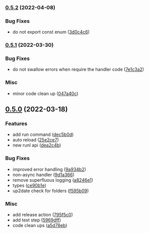### [0.5.2](https://github.com/janro1/runl/compare/v0.5.1...v0.5.2) (2022-04-08)


### Bug Fixes

* do not export const enum ([3d0c4c6](https://github.com/janro1/runl/commit/3d0c4c6e97cc3e6fc59b558edcc0c697051e182a))

### [0.5.1](https://github.com/janro1/runl/compare/v0.5.0...v0.5.1) (2022-03-30)


### Bug Fixes

* do not swallow errors when require the handler code ([7e1c3a2](https://github.com/janro1/runl/commit/7e1c3a2cedad1d39526a15db65d237a4322adbb3))


### Misc

* minor code clean up ([047a40c](https://github.com/janro1/runl/commit/047a40c5984f028c2076a16560deb86ea2e09910))

## [0.5.0](https://github.com/janro1/runl/compare/dec5b0d3f33a4f4f0c5fb9e24290f38c8e61b5a7...v0.5.0) (2022-03-18)


### Features

* add run command ([dec5b0d](https://github.com/janro1/runl/commit/dec5b0d3f33a4f4f0c5fb9e24290f38c8e61b5a7))
* auto reload ([25e2ce7](https://github.com/janro1/runl/commit/25e2ce70154a90af8e53733381d8d61137df8715))
* new runl api ([dea2c4b](https://github.com/janro1/runl/commit/dea2c4b3b1db24815a71e4f4f623d203eaf035cb))


### Bug Fixes

* improved error handling ([9a934b2](https://github.com/janro1/runl/commit/9a934b2a45c39ee7a2f090a6f084574fcbfd50bb))
* non-async handler ([9d1a366](https://github.com/janro1/runl/commit/9d1a3666ef2baa2086752d415ed94ec84cac486d))
* remove superfluous logging ([a8246e1](https://github.com/janro1/runl/commit/a8246e1134ef4f4886f9f27241f06446b43afb98))
* types ([ce90b1e](https://github.com/janro1/runl/commit/ce90b1e94d24692bde18e41ec97ecfa8cb729d26))
* up2date check for folders ([f595b09](https://github.com/janro1/runl/commit/f595b0917712f185238a45f6bfe4e23af9740619))


### Misc

* add release action ([795f5c0](https://github.com/janro1/runl/commit/795f5c0d32f46fe48493eaf1a4629d30d53a288b))
* add test step ([5969dff](https://github.com/janro1/runl/commit/5969dff49e4020beb837b4b3848b2bc526534e31))
* code clean ups ([a5d78eb](https://github.com/janro1/runl/commit/a5d78eba222a788bca062587299f9be451bf58dc))

